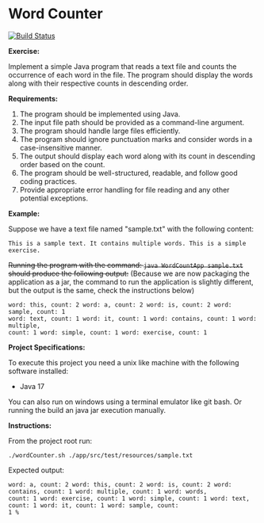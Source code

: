 # Word Counter

[![Build Status](https://github.com/palerique/wordcounter/workflows/Build%20and%20Test/badge.svg)](https://github.com/palerique/wordcounter/actions)

**Exercise:**

Implement a simple Java program that reads a text file and counts the occurrence of
each word in the file. The program should display the words along with their respective
counts in descending order.

**Requirements:**

1. The program should be implemented using Java.
2. The input file path should be provided as a command-line argument.
3. The program should handle large files efficiently.
4. The program should ignore punctuation marks and consider words in a
   case-insensitive manner.
5. The output should display each word along with its count in descending order
   based on the count.
6. The program should be well-structured, readable, and follow good coding
   practices.
7. Provide appropriate error handling for file reading and any other potential exceptions.

**Example:**

Suppose we have a text file named "sample.txt" with the following content:

```
This is a sample text. It contains multiple words. This is a simple exercise.
```

~~Running the program with the command: `java WordCountApp sample.txt` should
produce the following output:~~ (Because we are now packaging the application as a jar, the command to run the
application is slightly different, but the output is the same, check the instructions below)

```
word: this, count: 2 word: a, count: 2 word: is, count: 2 word: sample, count: 1
word: text, count: 1 word: it, count: 1 word: contains, count: 1 word: multiple,
count: 1 word: simple, count: 1 word: exercise, count: 1
```

**Project Specifications:**

To execute this project you need a unix like machine with the following software installed:
- Java 17

You can also run on windows using a terminal emulator like git bash. Or running the build an java jar execution
manually.

**Instructions:**

From the project root run:

```
./wordCounter.sh ./app/src/test/resources/sample.txt
```

Expected output:

```
word: a, count: 2 word: this, count: 2 word: is, count: 2 word: contains, count: 1 word: multiple, count: 1 word: words,
count: 1 word: exercise, count: 1 word: simple, count: 1 word: text, count: 1 word: it, count: 1 word: sample, count:
1 %   
```
